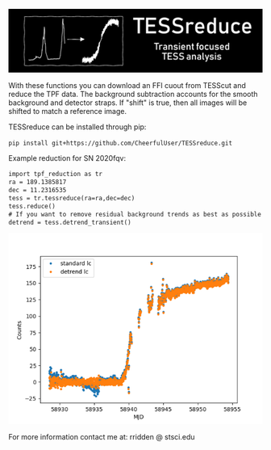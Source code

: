 ![plot](./figs/header.png)

With these functions you can download an FFI cuout from TESScut and reduce the TPF data. The background subtraction accounts for the smooth background and
detector straps. If "shift" is true, then all images will be shifted to match a reference image. 

TESSreduce can be installed through pip:

`pip install git+https://github.com/CheerfulUser/TESSreduce.git`

Example reduction for SN 2020fqv:
```
import tpf_reduction as tr
ra = 189.1385817
dec = 11.2316535
tess = tr.tessreduce(ra=ra,dec=dec)
tess.reduce()
# If you want to remove residual background trends as best as possible
detrend = tess.detrend_transient()
```
![plot](./figs/detrend_comparison.png)

For more information contact me at: rridden @ stsci.edu
